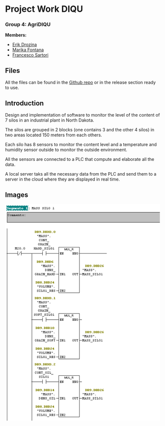 # Project Work DIQU

### Group 4: AgriDIQU

**Members:**

- [Erik Drozina](https://github.com/erikdrozina)
- [Marika Fontana](https://github.com/MarikaFontana36)
- [Francesco Sartori](https://github.com/Francesco2501)

## Files

All the files can be found in the [Github repo](https://github.com/erikdrozina/ITS-Kennedy-Projects/tree/master/ProjectWork) or in the release section ready to use.

## Introduction

Design and implementation of software to monitor the level of the content of 7 silos in an industrial plant in North Dakota.

The silos are grouped in 2 blocks (one contains 3 and the other 4 silos) in two areas located 150 meters from each others.

Each silo has 8 sensors to monitor the content level and a temperature and humidity sensor outside to monitor the outside environment.

All the sensors are connected to a PLC that compute and elaborate all the data.

A local server taks all the necessary data from the PLC and send them to a server in the cloud where they are displayed in real time.

## Images

![image](Assets/Images/Calcolo_Massa.PNG)
